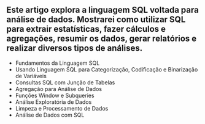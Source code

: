 ## Este artigo explora a linguagem SQL voltada para análise de dados. Mostrarei como utilizar SQL para extrair estatísticas, fazer cálculos e agregações, resumir os dados, gerar relatórios e realizar diversos tipos de análises.


- Fundamentos da Linguagem SQL
- Usando Linguagem SQL para Categorização, Codificação e Binarização de Variáveis
- Consultas SQL com Junção de Tabelas
- Agregação para Análise de Dados
- Funções Window e Subqueries
- Análise Exploratória de Dados
- Limpeza e Processamento de Dados
- Análise de Dados com SQL


